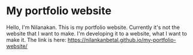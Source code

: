 # My portfolio website

Hello, I'm Nilanakan. This is my portfolio website. Currently it's not the website that I want to make. I'm developing it to a website, what I want to make it. The link is here: https://nilankanbetal.github.io/my-portfolio-website/
